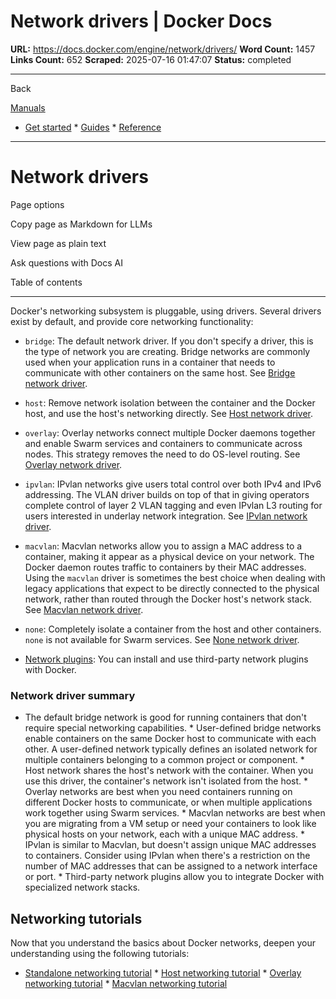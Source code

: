 # Network drivers | Docker Docs

**URL:** https://docs.docker.com/engine/network/drivers/
**Word Count:** 1457
**Links Count:** 652
**Scraped:** 2025-07-16 01:47:07
**Status:** completed

---

Back

[Manuals](https://docs.docker.com/manuals/)

  * [Get started](https://docs.docker.com/get-started/)   * [Guides](https://docs.docker.com/guides/)   * [Reference](https://docs.docker.com/reference/)

* * *

# Network drivers

Page options

Copy page as Markdown for LLMs

View page as plain text

Ask questions with Docs AI

Table of contents

* * *

Docker's networking subsystem is pluggable, using drivers. Several drivers exist by default, and provide core networking functionality:

  * `bridge`: The default network driver. If you don't specify a driver, this is the type of network you are creating. Bridge networks are commonly used when your application runs in a container that needs to communicate with other containers on the same host. See [Bridge network driver](https://docs.docker.com/engine/network/drivers/bridge/).

  * `host`: Remove network isolation between the container and the Docker host, and use the host's networking directly. See [Host network driver](https://docs.docker.com/engine/network/drivers/host/).

  * `overlay`: Overlay networks connect multiple Docker daemons together and enable Swarm services and containers to communicate across nodes. This strategy removes the need to do OS-level routing. See [Overlay network driver](https://docs.docker.com/engine/network/drivers/overlay/).

  * `ipvlan`: IPvlan networks give users total control over both IPv4 and IPv6 addressing. The VLAN driver builds on top of that in giving operators complete control of layer 2 VLAN tagging and even IPvlan L3 routing for users interested in underlay network integration. See [IPvlan network driver](https://docs.docker.com/engine/network/drivers/ipvlan/).

  * `macvlan`: Macvlan networks allow you to assign a MAC address to a container, making it appear as a physical device on your network. The Docker daemon routes traffic to containers by their MAC addresses. Using the `macvlan` driver is sometimes the best choice when dealing with legacy applications that expect to be directly connected to the physical network, rather than routed through the Docker host's network stack. See [Macvlan network driver](https://docs.docker.com/engine/network/drivers/macvlan/).

  * `none`: Completely isolate a container from the host and other containers. `none` is not available for Swarm services. See [None network driver](https://docs.docker.com/engine/network/drivers/none/).

  * [Network plugins](https://docs.docker.com/engine/extend/plugins_network/): You can install and use third-party network plugins with Docker.

### Network driver summary

  * The default bridge network is good for running containers that don't require special networking capabilities.   * User-defined bridge networks enable containers on the same Docker host to communicate with each other. A user-defined network typically defines an isolated network for multiple containers belonging to a common project or component.   * Host network shares the host's network with the container. When you use this driver, the container's network isn't isolated from the host.   * Overlay networks are best when you need containers running on different Docker hosts to communicate, or when multiple applications work together using Swarm services.   * Macvlan networks are best when you are migrating from a VM setup or need your containers to look like physical hosts on your network, each with a unique MAC address.   * IPvlan is similar to Macvlan, but doesn't assign unique MAC addresses to containers. Consider using IPvlan when there's a restriction on the number of MAC addresses that can be assigned to a network interface or port.   * Third-party network plugins allow you to integrate Docker with specialized network stacks.

## Networking tutorials

Now that you understand the basics about Docker networks, deepen your understanding using the following tutorials:

  * [Standalone networking tutorial](https://docs.docker.com/engine/network/tutorials/standalone/)   * [Host networking tutorial](https://docs.docker.com/engine/network/tutorials/host/)   * [Overlay networking tutorial](https://docs.docker.com/engine/network/tutorials/overlay/)   * [Macvlan networking tutorial](https://docs.docker.com/engine/network/tutorials/macvlan/)